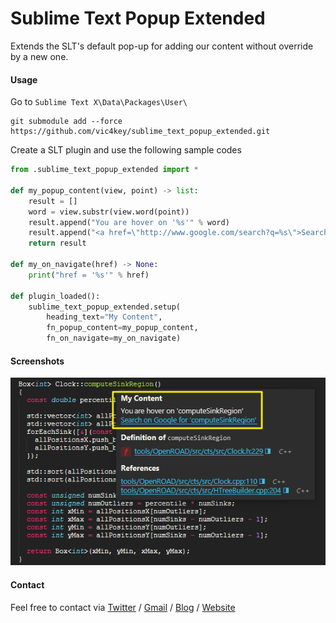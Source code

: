# Sublime Text Popup Extended
Extends the SLT's default pop-up for adding our content without override by a new one.

#### Usage

Go to `Sublime Text X\Data\Packages\User\`
```
git submodule add --force https://github.com/vic4key/sublime_text_popup_extended.git
```

Create a SLT plugin and use the following sample codes
```python
from .sublime_text_popup_extended import *

def my_popup_content(view, point) -> list:
    result = []
    word = view.substr(view.word(point))
    result.append("You are hover on '%s'" % word)
    result.append("<a href=\"http://www.google.com/search?q=%s\">Search on Google for '%s'</a>" % (word, word))
    return result

def my_on_navigate(href) -> None:
    print("href = '%s'" % href)

def plugin_loaded():
    sublime_text_popup_extended.setup(
        heading_text="My Content",
        fn_popup_content=my_popup_content,
        fn_on_navigate=my_on_navigate)
```

#### Screenshots

![](sample.png)

#### Contact
Feel free to contact via [Twitter](https://twitter.com/vic4key) / [Gmail](mailto:vic4key@gmail.com) / [Blog](https://blog.vic.onl/) / [Website](https://vic.onl/)
